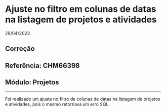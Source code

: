 # Ajuste no filtro em colunas de datas na listagem de projetos e atividades
26/04/2023
## Correção
## Referência: CHM66398
## Módulo: Projetos
***

Foi realizado um ajuste no filtro de colunas de datas na listagem de projetos e atividades, pois o mesmo retornava um erro SQL.
